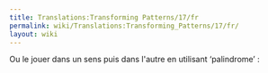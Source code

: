 ```yaml
---
title: Translations:Transforming Patterns/17/fr
permalink: wiki/Translations:Transforming_Patterns/17/fr/
layout: wiki
---
```


Ou le jouer dans un sens puis dans l'autre en utilisant ‘palindrome’ :
